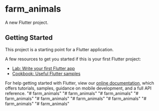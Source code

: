 # farm_animals

A new Flutter project.

## Getting Started

This project is a starting point for a Flutter application.

A few resources to get you started if this is your first Flutter project:

- [Lab: Write your first Flutter app](https://flutter.dev/docs/get-started/codelab)
- [Cookbook: Useful Flutter samples](https://flutter.dev/docs/cookbook)

For help getting started with Flutter, view our
[online documentation](https://flutter.dev/docs), which offers tutorials,
samples, guidance on mobile development, and a full API reference.
"# farm_animals" 
"# farm_animals" 
"# farm_animals" 
"# farm_animals" 
"# farm_animals" 
"# farm_animals" 
"# farm_animals" 
"# farm_animals" 
"# farm_animals" 
